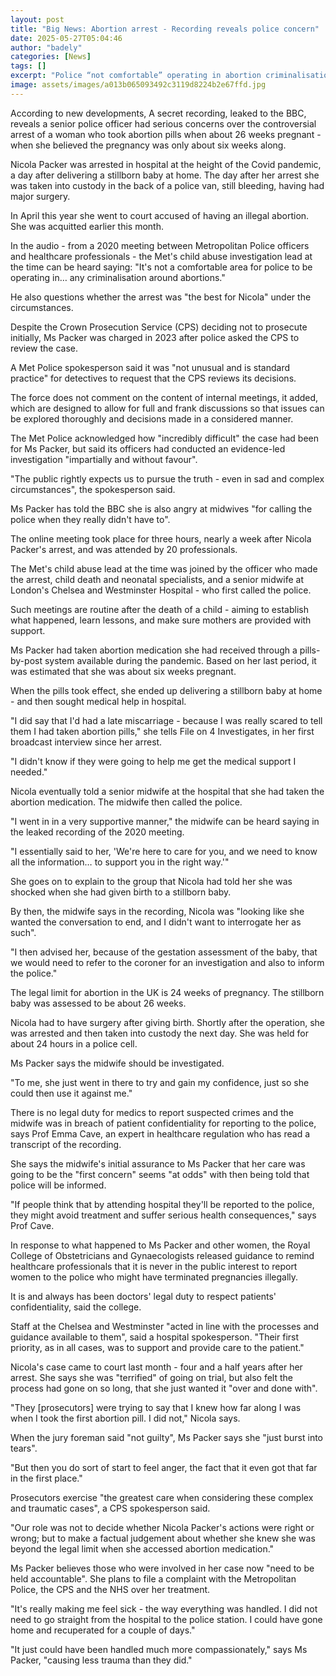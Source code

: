 ```yaml
---
layout: post
title: "Big News: Abortion arrest - Recording reveals police concern"
date: 2025-05-27T05:04:46
author: "badely"
categories: [News]
tags: []
excerpt: "Police “not comfortable” operating in abortion criminalisation, says Met officer in case of Nicola Packer."
image: assets/images/a013b065093492c3119d8224b2e67ffd.jpg
---
```


According to new developments, A secret recording, leaked to the BBC, reveals a senior police officer had serious concerns over the controversial arrest of a woman who took abortion pills when about 26 weeks pregnant - when she believed the pregnancy was only about six weeks along.

Nicola Packer was arrested in hospital at the height of the Covid pandemic, a day after delivering a stillborn baby at home. The day after her arrest she was taken into custody in the back of a police van, still bleeding, having had major surgery.

In April this year she went to court accused of having an illegal abortion. She was acquitted earlier this month.

In the audio - from a 2020 meeting between Metropolitan Police officers and healthcare professionals - the Met's child abuse investigation lead at the time can be heard saying: "It's not a comfortable area for police to be operating in… any criminalisation around abortions."

He also questions whether the arrest was "the best for Nicola" under the circumstances.

Despite the Crown Prosecution Service (CPS) deciding not to prosecute initially, Ms Packer was charged in 2023 after police asked the CPS to review the case.

A Met Police spokesperson said it was "not unusual and is standard practice" for detectives to request that the CPS reviews its decisions.

The force does not comment on the content of internal meetings, it added, which are designed to allow for full and frank discussions so that issues can be explored thoroughly and decisions made in a considered manner.

The Met Police acknowledged how "incredibly difficult" the case had been for Ms Packer, but said its officers had conducted an evidence-led investigation "impartially and without favour".

"The public rightly expects us to pursue the truth - even in sad and complex circumstances", the spokesperson said.

Ms Packer has told the BBC she is also angry at midwives "for calling the police when they really didn't have to".

The online meeting took place for three hours, nearly a week after Nicola Packer's arrest, and was attended by 20 professionals.

The Met's child abuse lead at the time was joined by the officer who made the arrest, child death and neonatal specialists, and a senior midwife at London's Chelsea and Westminster Hospital - who first called the police.

Such meetings are routine after the death of a child - aiming to establish what happened, learn lessons, and make sure mothers are provided with support.

Ms Packer had taken abortion medication she had received through a pills-by-post system available during the pandemic. Based on her last period, it was estimated that she was about six weeks pregnant.

When the pills took effect, she ended up delivering a stillborn baby at home - and then sought medical help in hospital.

"I did say that I'd had a late miscarriage - because I was really scared to tell them I had taken abortion pills," she tells File on 4 Investigates, in her first broadcast interview since her arrest.

"I didn't know if they were going to help me get the medical support I needed."

Nicola eventually told a senior midwife at the hospital that she had taken the abortion medication. The midwife then called the police.

"I went in in a very supportive manner," the midwife can be heard saying in the leaked recording of the 2020 meeting.

"I essentially said to her, 'We're here to care for you, and we need to know all the information… to support you in the right way.'"

She goes on to explain to the group that Nicola had told her she was shocked when she had given birth to a stillborn baby.

By then, the midwife says in the recording, Nicola was "looking like she wanted the conversation to end, and I didn't want to interrogate her as such". 

"I then advised her, because of the gestation assessment of the baby, that we would need to refer to the coroner for an investigation and also to inform the police."

The legal limit for abortion in the UK is 24 weeks of pregnancy. The stillborn baby was assessed to be about 26 weeks.

Nicola had to have surgery after giving birth. Shortly after the operation, she was arrested and then taken into custody the next day. She was held for about 24 hours in a police cell.

Ms Packer says the midwife should be investigated.

"To me, she just went in there to try and gain my confidence, just so she could then use it against me."

There is no legal duty for medics to report suspected crimes and the midwife was in breach of patient confidentiality for reporting to the police, says Prof Emma Cave, an expert in healthcare regulation who has read a transcript of the recording.

She says the midwife's initial assurance to Ms Packer that her care was going to be the "first concern" seems "at odds" with then being told that police will be informed.

"If people think that by attending hospital they'll be reported to the police, they might avoid treatment and suffer serious health consequences," says Prof Cave.

In response to what happened to Ms Packer and other women, the Royal College of Obstetricians and Gynaecologists released guidance to remind healthcare professionals that it is never in the public interest to report women to the police who might have terminated pregnancies illegally.

It is and always has been doctors' legal duty to respect patients' confidentiality, said the college.

Staff at the Chelsea and Westminster "acted in line with the processes and guidance available to them", said a hospital spokesperson. "Their first priority, as in all cases, was to support and provide care to the patient."

Nicola's case came to court last month - four and a half years after her arrest. She says she was "terrified" of going on trial, but also felt the process had gone on so long, that she just wanted it "over and done with".

"They [prosecutors] were trying to say that I knew how far along I was when I took the first abortion pill. I did not," Nicola says.

When the jury foreman said "not guilty", Ms Packer says she "just burst into tears".

"But then you do sort of start to feel anger, the fact that it even got that far in the first place."

Prosecutors exercise "the greatest care when considering these complex and traumatic cases", a CPS spokesperson said.

"Our role was not to decide whether Nicola Packer's actions were right or wrong; but to make a factual judgement about whether she knew she was beyond the legal limit when she accessed abortion medication."

Ms Packer believes those who were involved in her case now "need to be held accountable". She plans to file a complaint with the Metropolitan Police, the CPS and the NHS over her treatment.

"It's really making me feel sick - the way everything was handled. I did not need to go straight from the hospital to the police station. I could have gone home and recuperated for a couple of days."

"It just could have been handled much more compassionately," says Ms Packer, "causing less trauma than they did."

